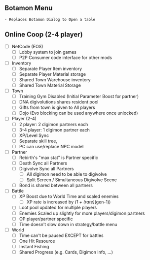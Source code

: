 ## Botamon Menu
	- Replaces Botamon Dialog to Open a table

## Online Coop (2-4 player)
- [ ] NetCode (EOS)
	- [ ] Lobby system to join games
	- [ ] P2P Consumer code interface for other mods
- [ ] Inventory
	- [ ] Separate Player Item inventory
	- [ ] Separate Player Material storage
	- [ ] Shared Town Warehouse inventory
	- [ ] Shared Town Material Storage
- [ ] Town
	- [ ] Training Gym Disabled (Initial Parameter Boost for partner)
	- [ ] DNA digivolutions shares resident pool
	- [ ] Gifts from town is given to All players
	- [ ] Dojo (Evo blocking can be used anywhere once unlocked)
- [ ] Player (2-4)
	- [ ] 2 player: 2 digimon partners each
	- [ ] 3-4 player: 1 digimon partner each
	- [ ] XP/Level Sync
	- [ ] Separate skill tree,
	- [ ] PC can use/replace NPC model
- [ ] Partner
	- [ ] Rebirth's "max stat" is Partner specific
	- [ ] Death Sync all Partners
	- [ ] Digivolve Sync all Partners
		- [ ] All digimon need to be able to digivolve
		- [ ] Split Screen / Simultaneous Digivolve Scene
	- [ ] Bond is shared between all partners
- [ ] Battle
	- [ ] XP Boost due to World Time and scaled enemies
		- [ ] XP rate is increased by *(1 + (rate)*(gen-1))
	- [ ] Loot pool updated for multiple players
	- [ ] Enemies Scaled up slightly for more players/digimon partners
	- [ ] OP player/partner specific
	- [ ] Time doesn't slow down in strategy/battle menu
- [ ] World
	- [ ] Time can't be paused EXCEPT for battles
	- [ ] One Hit Resource
	- [ ] Instant Fishing
	- [ ] Shared Progress (e.g. Cards, Digimon Info, ...)
